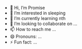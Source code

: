 - 👋 Hi, I’m Promise
- 👀 I’m interested in sleeping 
- 🌱 I’m currently learning nth
- 💞️ I’m looking to collaborate on ...
- 📫 How to reach me ...
- 😄 Pronouns: ...
- ⚡ Fun fact: ...

<!---
Adimchinobi-driod/Adimchinobi-driod is a ✨ special ✨ repository because its `README.md` (this file) appears on your GitHub profile.
You can click the Preview link to take a look at your changes.
--->
